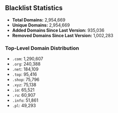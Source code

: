## Blacklist Statistics

- **Total Domains:** 2,954,669
- **Unique Domains:** 2,954,669
- **Added Domains Since Last Version:** 935,036
- **Removed Domains Since Last Version:** 1,002,283

### Top-Level Domain Distribution

-  `.com`: 1,290,607
-  `.org`: 240,388
-  `.net`: 184,109
-  `.top`: 95,416
-  `.shop`: 75,796
-  `.xyz`: 75,138
-  `.io`: 65,521
-  `.ru`: 60,907
-  `.info`: 51,861
-  `.pl`: 49,293
